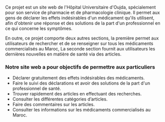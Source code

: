 <p> Ce projet est un site web de l'Hôpital Universitaire d'Oujda, spécialement
pour son service de pharmacie et de pharmacologie clinique. Il permet aux
gens de déclarer les effets indésirables d'un médicament qu'ils utilisent, afin
d'obtenir une réponse et des solutions de la part d'un professionnel en ce qui
concerne les symptômes.</p>
 <p>En outre, ce projet comporte deux autres sections, la première permet aux
utilisateurs de rechercher et de se renseigner sur tous les médicaments
commercialisés au Maroc, La seconde section fournit aux utilisateurs les
dernières nouvelles en matière de santé via des articles.</p>
<h3>Notre site web a pour objectifs de permettre aux particuliers</h3>
<ul>
  <li>Déclarer gratuitement des effets indésirables des médicaments.</li>
  <li> Faire le suivi des déclarations et avoir des solutions de la part
   d'un professionnel de santé.</li>
  <li>Trouver rapidement des articles en effectuant des recherches.</li>
  <li>Consulter les différentes catégories d’articles.</li>
  <li>Faire des commentaires sur les articles.</li>
  <li>Consulter les informations sur les médicaments commercialisés
au Maroc.</li>
</ul>
